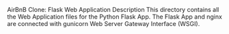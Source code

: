 AirBnB Clone: Flask Web Application
Description
This directory contains all the Web Application files for the Python Flask App. The Flask App and nginx are connected with gunicorn Web Server Gateway Interface (WSGI).
